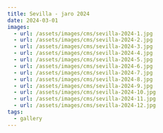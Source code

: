```yaml
---
title: Sevilla - jaro 2024
date: 2024-03-01
images:
  - url: /assets/images/cms/sevilla-2024-1.jpg
  - url: /assets/images/cms/sevilla-2024-2.jpg
  - url: /assets/images/cms/sevilla-2024-3.jpg
  - url: /assets/images/cms/sevilla-2024-4.jpg
  - url: /assets/images/cms/sevilla-2024-5.jpg
  - url: /assets/images/cms/sevilla-2024-6.jpg
  - url: /assets/images/cms/sevilla-2024-7.jpg
  - url: /assets/images/cms/sevilla-2024-8.jpg
  - url: /assets/images/cms/sevilla-2024-9.jpg
  - url: /assets/images/cms/sevilla-2024-10.jpg
  - url: /assets/images/cms/sevilla-2024-11.jpg
  - url: /assets/images/cms/sevilla-2024-12.jpg
tags:
  - gallery
---
```

